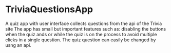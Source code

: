 # TriviaQuestionsApp
A quiz app with user interface collects questions from the api of the Trivia site
The app has small but important features such as: disabling the buttons when the quiz ands or while the quiz is on the process to avoid multiple clicks in a single question.
The quiz question can easily be changed by usng an api.


